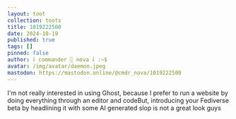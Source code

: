 ```yaml
---
layout: toot
collection: toots
title: 1019222500
date: 2024-10-19
published: true
tags: []
pinned: false
author: ⸸ commander ░ nova ⸸ :~$
avatar: /img/avatar/daemon.jpeg
mastodon: https://mastodon.online/@cmdr_nova/1019222500
---
```


I'm not really interested in using Ghost, because I prefer to run a website by doing everything through an editor and codeBut, introducing your Fediverse beta by headlining it with some AI generated slop is not a great look guys
